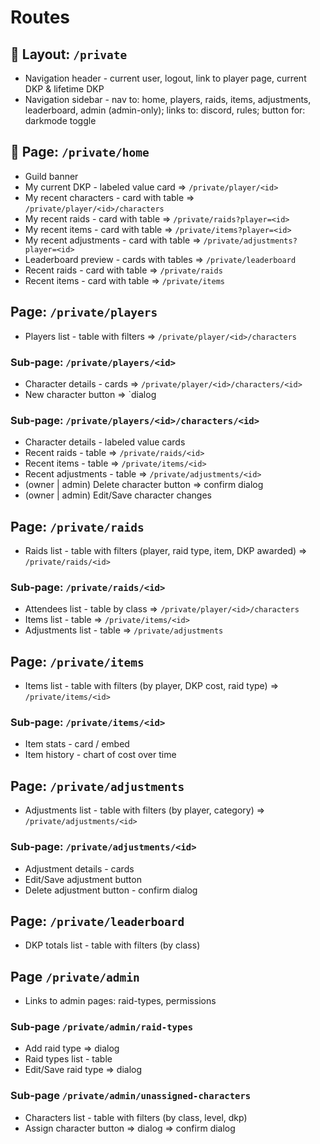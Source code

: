 # Routes

## 🚧 Layout: `/private`

- Navigation header - current user, logout, link to player page, current DKP & lifetime DKP
- Navigation sidebar - nav to: home, players, raids, items, adjustments, leaderboard, admin (admin-only); links to: discord, rules; button for: darkmode toggle

## 🚧 Page: `/private/home`

- Guild banner
- My current DKP - labeled value card => `/private/player/<id>`
- My recent characters - card with table => `/private/player/<id>/characters`
- My recent raids - card with table => `/private/raids?player=<id>`
- My recent items - card with table => `/private/items?player=<id>`
- My recent adjustments - card with table => `/private/adjustments?player=<id>`
- Leaderboard preview - cards with tables => `/private/leaderboard`
- Recent raids - card with table => `/private/raids`
- Recent items - card with table => `/private/items`

## Page: `/private/players`

- Players list - table with filters => `/private/player/<id>/characters`

### Sub-page: `/private/players/<id>`

- Character details - cards => `/private/player/<id>/characters/<id>`
- New character button => `dialog

### Sub-page: `/private/players/<id>/characters/<id>`

- Character details - labeled value cards
- Recent raids - table => `/private/raids/<id>`
- Recent items - table => `/private/items/<id>`
- Recent adjustments - table => `/private/adjustments/<id>`
- (owner | admin) Delete character button => confirm dialog
- (owner | admin) Edit/Save character changes

## Page: `/private/raids`

- Raids list - table with filters (player, raid type, item, DKP awarded) => `/private/raids/<id>`

### Sub-page: `/private/raids/<id>`

- Attendees list - table by class => `/private/player/<id>/characters`
- Items list - table => `/private/items/<id>`
- Adjustments list - table => `/private/adjustments`

## Page: `/private/items`

- Items list - table with filters (by player, DKP cost, raid type) => `/private/items/<id>`

### Sub-page: `/private/items/<id>`

- Item stats - card / embed
- Item history - chart of cost over time

## Page: `/private/adjustments`

- Adjustments list - table with filters (by player, category) => `/private/adjustments/<id>`

### Sub-page: `/private/adjustments/<id>`

- Adjustment details - cards
- Edit/Save adjustment button
- Delete adjustment button - confirm dialog

## Page: `/private/leaderboard`

- DKP totals list - table with filters (by class)

## Page `/private/admin`

- Links to admin pages: raid-types, permissions

### Sub-page `/private/admin/raid-types`

- Add raid type => dialog
- Raid types list - table
- Edit/Save raid type => dialog

### Sub-page `/private/admin/unassigned-characters`

- Characters list - table with filters (by class, level, dkp)
- Assign character button => dialog => confirm dialog
